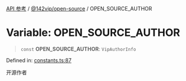 [API 参考](../../../index.md) / [@142vip/open-source](../index.md) / OPEN\_SOURCE\_AUTHOR

# Variable: OPEN\_SOURCE\_AUTHOR

> `const` **OPEN\_SOURCE\_AUTHOR**: `VipAuthorInfo`

Defined in: [constants.ts:87](https://github.com/142vip/core-x/blob/15d5bc9ef4bece78c0e60bdf074a2d245f625100/packages/open-source/src/constants.ts#L87)

开源作者
